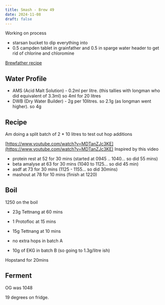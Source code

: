 ```yaml
---
title: Smash - Brew 49 
date: 2024-11-08
draft: false 
---
```


<!-- [![pot](/images/2024-06-07/1.jpg "foo")](/images/2024-06-07/1.jpg) -->

Working on process

- starsan bucket to dip everything into
- 0.5 campden tablet in grainfather and 0.5 in sparge water header to get rid of chlorine and chloromine

[Brewfather recipe](https://share.brewfather.app/q8GvYyQJCno0dO)

## Water Profile

- AMS (Acid Malt Solution) - 0.2ml per litre.  (this tallies with longman who did equivalent of 3.3ml) so 4ml for 20 litres
- DWB (Dry Water Builder) - 2g per 10litres. so 2.1g (as longman went higher). so 4g

## Recipe

Am doing a split batch of 2 * 10 litres to test out hop additions

[https://www.youtube.com/watch?v=MDTanZJc3KE](https://www.youtube.com/watch?v=MDTanZJc3KE) Inspired by this video

- protein rest at 52 for 30 mins (started at 0945 .. 1040... so did 55 mins)
- beta amalyse at 63 for 30 mins (1040 to 1125... so did 45 min)
- asdf at 73 for 30 mins (1125 - 1155... so did 30mins)
- mashout at 78 for 10 mins (finish at 1220)

## Boil

1250 on the boil

- 23g Tettnang at 60 mins
- 1 Protofloc at 15 mins
- 15g Tettnang at 10 mins

- no extra hops in batch A
- 10g of EKG in batch B (so going to 1.3g/litre ish)

Hopstand for 20mins

## Ferment

OG was 1048

19 degrees on fridge.

